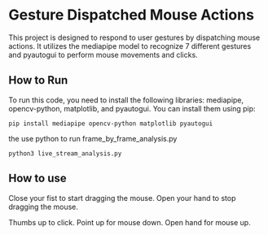 # Gesture Dispatched Mouse Actions

This project is designed to respond to user gestures by dispatching mouse actions. It utilizes the mediapipe model to recognize 7 different gestures and pyautogui to perform mouse movements and clicks.

## How to Run

To run this code, you need to install the following libraries: mediapipe, opencv-python, matplotlib, and pyautogui. You can install them using pip:

`pip install mediapipe opencv-python matplotlib pyautogui`

the use python to run frame_by_frame_analysis.py

`python3 live_stream_analysis.py`

## How to use

Close your fist to start dragging the mouse.
Open your hand to stop dragging the mouse.

Thumbs up to click.
Point up for mouse down.
Open hand for mouse up.
